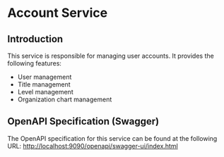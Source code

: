 # Account Service

## Introduction

This service is responsible for managing user accounts. It provides the following features:

- User management
- Title management
- Level management
- Organization chart management

## OpenAPI Specification (Swagger)

The OpenAPI specification for this service can be found at the following
URL: [http://localhost:9090/openapi/swagger-ui/index.html](http://localhost:9090/openapi/swagger-ui/index.html)